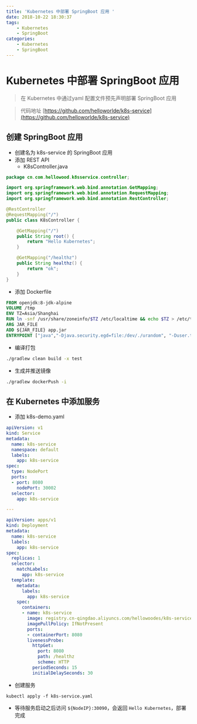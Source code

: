 ```yaml
---
title: 'Kubernetes 中部署 SpringBoot 应用 '
date: 2018-10-22 18:30:37
tags:
    - Kubernetes
    - SpringBoot
categories: 
    - Kubernetes
    - SpringBoot
---
```


# Kubernetes 中部署 SpringBoot 应用 

> 在 Kubernetes 中通过yaml 配置文件预先声明部署 SpringBoot 应用

> 代码地址 [https://github.com/helloworlde/k8s-service](https://github.com/helloworlde/k8s-service)

## 创建 SpringBoot 应用

- 创建名为  k8s-service 的 SpringBoot 应用
- 添加 REST API
	- K8sController.java

```java
package cn.com.hellowood.k8sservice.controller;

import org.springframework.web.bind.annotation.GetMapping;
import org.springframework.web.bind.annotation.RequestMapping;
import org.springframework.web.bind.annotation.RestController;

@RestController
@RequestMapping("/")
public class K8sController {

    @GetMapping("/")
    public String root() {
        return "Hello Kubernetes";
    }

    @GetMapping("/healthz")
    public String healthz() {
        return "ok";
    }
}
```

- 添加 Dockerfile

```dockerfile
FROM openjdk:8-jdk-alpine
VOLUME /tmp
ENV TZ=Asia/Shanghai
RUN ln -snf /usr/share/zoneinfo/$TZ /etc/localtime && echo $TZ > /etc/timezone
ARG JAR_FILE
ADD ${JAR_FILE} app.jar
ENTRYPOINT ["java","-Djava.security.egd=file:/dev/./urandom", "-Duser.timezone=GMT+08", "-jar","/app.jar"]
```

- 编译打包 

```bash
./gradlew clean build -x test
```

- 生成并推送镜像

```bash
./gradlew dockerPush -i
```

## 在  Kubernetes 中添加服务

- 添加 k8s-demo.yaml 

```yaml
apiVersion: v1
kind: Service
metadata:
  name: k8s-service
  namespace: default
  labels:
    app: k8s-service
spec:
  type: NodePort
  ports:
  - port: 8080
    nodePort: 30002
  selector:
    app: k8s-service

---

apiVersion: apps/v1
kind: Deployment
metadata:
  name: k8s-service
  labels:
    app: k8s-service
spec:
  replicas: 1
  selector:
    matchLabels:
      app: k8s-service
  template:
    metadata:
      labels:
        app: k8s-service
    spec:
      containers:
      - name: k8s-service
        image: registry.cn-qingdao.aliyuncs.com/hellowoodes/k8s-service
        imagePullPolicy: IfNotPresent
        ports:
        - containerPort: 8080
        livenessProbe:
          httpGet:
            port: 8080
            path: /healthz
            scheme: HTTP
          periodSeconds: 15
          initialDelaySeconds: 30
```


- 创建服务

```
kubectl apply -f k8s-service.yaml 
```

- 等待服务启动之后访问 `${NodeIP}:30090`，会返回 `Hello Kubernetes`，部署完成